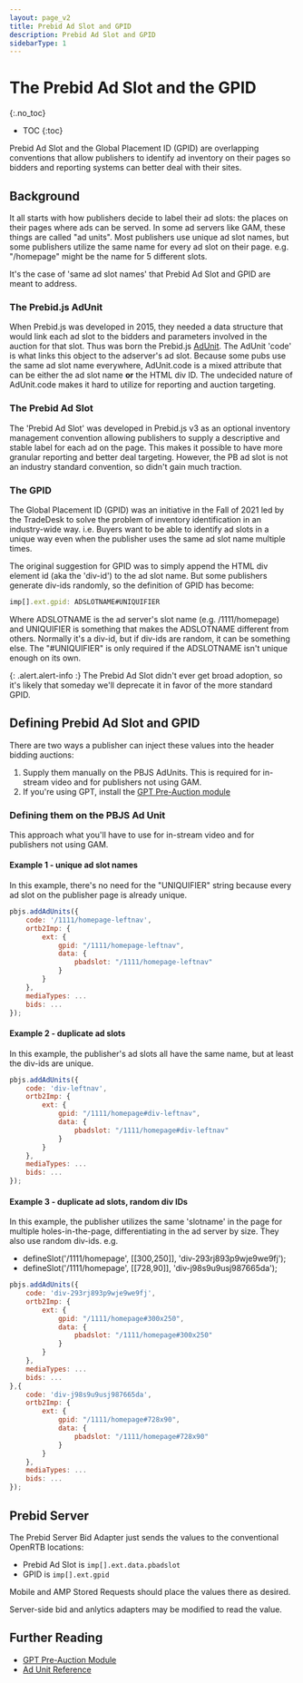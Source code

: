 ```yaml
---
layout: page_v2
title: Prebid Ad Slot and GPID
description: Prebid Ad Slot and GPID
sidebarType: 1
---
```


# The Prebid Ad Slot and the GPID

{:.no_toc}

- TOC
{:toc}

Prebid Ad Slot and the Global Placement ID (GPID) are overlapping conventions that allow publishers to identify ad inventory on their pages so bidders and reporting systems can better deal with their sites.

## Background

It all starts with how publishers decide to label their ad slots: the places on their pages
where ads can be served. In some ad servers like GAM, these things are called "ad units".
Most publishers use unique ad slot names, but some publishers utilize the same name for every ad slot on their page. e.g. "/homepage" might be the name for 5 different slots.

It's the case of 'same ad slot names' that Prebid Ad Slot and GPID are
meant to address.

### The Prebid.js AdUnit

When Prebid.js was developed in 2015, they needed a data structure that would link each ad slot to the bidders and parameters involved in the auction for that slot. Thus was born the Prebid.js [AdUnit](/dev-docs/adunit-reference.html). The AdUnit 'code' is what links this object to the adserver's ad slot. Because some pubs use the same ad slot name everywhere, AdUnit.code is a mixed attribute that can be either the ad slot name **or** the HTML div ID. The undecided nature of AdUnit.code makes it hard to utilize for reporting and auction targeting.

### The Prebid Ad Slot

The 'Prebid Ad Slot' was developed in Prebid.js v3 as an optional inventory management convention allowing publishers to supply a descriptive and stable label for each ad on the page. This makes it possible to have more granular reporting and better deal targeting.
However, the PB ad slot is not an industry standard convention, so didn't gain
much traction.

### The GPID

The Global Placement ID (GPID) was an initiative in the Fall of 2021 led
by the TradeDesk to solve the problem of inventory identification in an industry-wide way. i.e. Buyers want to be able to identify ad slots in a unique way even
when the publisher uses the same ad slot name multiple times.

The original suggestion for GPID was to simply append the HTML div element id (aka the 'div-id') to the ad slot name. But some publishers generate div-ids randomly, so the definition of GPID has become:

```javascript
imp[].ext.gpid: ADSLOTNAME#UNIQUIFIER
```

Where ADSLOTNAME is the ad server's slot name (e.g. /1111/homepage) and UNIQUIFIER is something that makes the ADSLOTNAME different from others. Normally it's a
div-id, but if div-ids are random, it can be something else. The "#UNIQUIFIER" is only required if the ADSLOTNAME isn't unique enough on its own.

{: .alert.alert-info :}
The Prebid Ad Slot didn't ever get broad adoption, so it's likely that
someday we'll deprecate it in favor of the more standard GPID.

## Defining Prebid Ad Slot and GPID

There are two ways a publisher can inject these values into the header bidding auctions:

1. Supply them manually on the PBJS AdUnits. This is required for in-stream video and for publishers not using GAM.
2. If you're using GPT, install the [GPT Pre-Auction module](/dev-docs/modules/gpt-pre-auction.html)

### Defining them on the PBJS Ad Unit

This approach what you'll have to use for in-stream video and for publishers not using GAM.

#### Example 1 - unique ad slot names

In this example, there's no need for the "UNIQUIFIER" string because every ad slot
on the publisher page is already unique.

```javascript
pbjs.addAdUnits({
    code: '/1111/homepage-leftnav',
    ortb2Imp: {
        ext: {
            gpid: "/1111/homepage-leftnav",
            data: {
                pbadslot: "/1111/homepage-leftnav"
            }
        }
    },
    mediaTypes: ...
    bids: ...
});
```

#### Example 2 - duplicate ad slots

In this example, the publisher's ad slots all have the same name, but at least
 the div-ids are unique.

```javascript
pbjs.addAdUnits({
    code: 'div-leftnav',
    ortb2Imp: {
        ext: {
            gpid: "/1111/homepage#div-leftnav",
            data: {
                pbadslot: "/1111/homepage#div-leftnav"
            }
        }
    },
    mediaTypes: ...
    bids: ...
});
```

#### Example 3 - duplicate ad slots, random div IDs

In this example, the publisher utilizes the same 'slotname' in the page for multiple holes-in-the-page, differentiating in the ad server by size. They also use random div-ids. e.g.

- defineSlot('/1111/homepage', [[300,250]], 'div-293rj893p9wje9we9fj');
- defineSlot('/1111/homepage', [[728,90]], 'div-j98s9u9usj987665da');

```javascript
pbjs.addAdUnits({
    code: 'div-293rj893p9wje9we9fj',
    ortb2Imp: {
        ext: {
            gpid: "/1111/homepage#300x250",
            data: {
                pbadslot: "/1111/homepage#300x250"
            }
        }
    },
    mediaTypes: ...
    bids: ...
},{
    code: 'div-j98s9u9usj987665da',
    ortb2Imp: {
        ext: {
            gpid: "/1111/homepage#728x90",
            data: {
                pbadslot: "/1111/homepage#728x90"
            }
        }
    },
    mediaTypes: ...
    bids: ...
});
```

## Prebid Server

The Prebid Server Bid Adapter just sends the values to the conventional OpenRTB locations:

- Prebid Ad Slot is `imp[].ext.data.pbadslot`
- GPID is `imp[].ext.gpid`

Mobile and AMP Stored Requests should place the values there as desired.

Server-side bid and anlytics adapters may be modified to read the value.

## Further Reading

- [GPT Pre-Auction Module](/dev-docs/modules/gpt-pre-auction.html)
- [Ad Unit Reference](/dev-docs/adunit-reference.html)
